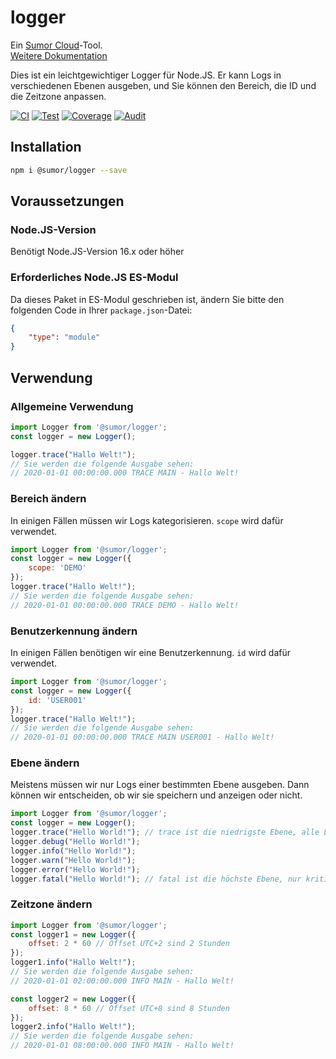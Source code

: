 # logger

Ein [Sumor Cloud](https://sumor.cloud)-Tool.  
[Weitere Dokumentation](https://sumor.cloud/logger)

Dies ist ein leichtgewichtiger Logger für Node.JS.
Er kann Logs in verschiedenen Ebenen ausgeben, und Sie können den Bereich, die ID und die Zeitzone anpassen.

[![CI](https://github.com/sumor-cloud/logger/actions/workflows/ci.yml/badge.svg)](https://github.com/sumor-cloud/logger/actions/workflows/ci.yml)
[![Test](https://github.com/sumor-cloud/logger/actions/workflows/ut.yml/badge.svg)](https://github.com/sumor-cloud/logger/actions/workflows/ut.yml)
[![Coverage](https://github.com/sumor-cloud/logger/actions/workflows/coverage.yml/badge.svg)](https://github.com/sumor-cloud/logger/actions/workflows/coverage.yml)
[![Audit](https://github.com/sumor-cloud/logger/actions/workflows/audit.yml/badge.svg)](https://github.com/sumor-cloud/logger/actions/workflows/audit.yml)

## Installation
```bash
npm i @sumor/logger --save
```

## Voraussetzungen

### Node.JS-Version
Benötigt Node.JS-Version 16.x oder höher

### Erforderliches Node.JS ES-Modul
Da dieses Paket in ES-Modul geschrieben ist, ändern Sie bitte den folgenden Code in Ihrer `package.json`-Datei:
```json
{
    "type": "module"
}
```

## Verwendung

### Allgemeine Verwendung

```js
import Logger from '@sumor/logger';
const logger = new Logger();

logger.trace("Hallo Welt!");
// Sie werden die folgende Ausgabe sehen:
// 2020-01-01 00:00:00.000 TRACE MAIN - Hallo Welt!
```

### Bereich ändern
In einigen Fällen müssen wir Logs kategorisieren. `scope` wird dafür verwendet.
```js
import Logger from '@sumor/logger';
const logger = new Logger({
    scope: 'DEMO'
});
logger.trace("Hallo Welt!");
// Sie werden die folgende Ausgabe sehen:
// 2020-01-01 00:00:00.000 TRACE DEMO - Hallo Welt!
```

### Benutzerkennung ändern
In einigen Fällen benötigen wir eine Benutzerkennung. `id` wird dafür verwendet.
```js
import Logger from '@sumor/logger';
const logger = new Logger({
    id: 'USER001'
});
logger.trace("Hallo Welt!");
// Sie werden die folgende Ausgabe sehen:
// 2020-01-01 00:00:00.000 TRACE MAIN USER001 - Hallo Welt!
```

### Ebene ändern
Meistens müssen wir nur Logs einer bestimmten Ebene ausgeben. Dann können wir entscheiden, ob wir sie speichern und anzeigen oder nicht.
```js
import Logger from '@sumor/logger';
const logger = new Logger();
logger.trace("Hello World!"); // trace ist die niedrigste Ebene, alle Logs werden ausgegeben
logger.debug("Hello World!");
logger.info("Hello World!");
logger.warn("Hello World!");
logger.error("Hello World!");
logger.fatal("Hello World!"); // fatal ist die höchste Ebene, nur kritische Fehler werden ausgegeben
```

### Zeitzone ändern
```js
import Logger from '@sumor/logger';
const logger1 = new Logger({
    offset: 2 * 60 // Offset UTC+2 sind 2 Stunden
});
logger1.info("Hallo Welt!");
// Sie werden die folgende Ausgabe sehen:
// 2020-01-01 02:00:00.000 INFO MAIN - Hallo Welt!

const logger2 = new Logger({
    offset: 8 * 60 // Offset UTC+8 sind 8 Stunden
});
logger2.info("Hallo Welt!");
// Sie werden die folgende Ausgabe sehen:
// 2020-01-01 08:00:00.000 INFO MAIN - Hallo Welt!

```